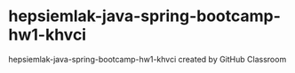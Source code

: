 # hepsiemlak-java-spring-bootcamp-hw1-khvci
hepsiemlak-java-spring-bootcamp-hw1-khvci created by GitHub Classroom

